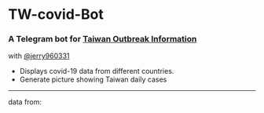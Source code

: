 # TW-covid-Bot
### A Telegram bot for [Taiwan Outbreak Information](https://t.me/Taiwanepidemic)

with [@jerry960331](https://github.com/jerry960331)



- Displays covid-19 data from different countries.
- Generate picture showing Taiwan daily cases

---
data from: 